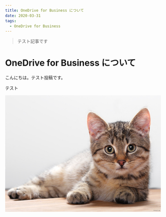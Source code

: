```yaml
---
title: OneDrive for Business について
date: 2020-03-31
tags:
  - OneDrive for Business
---
```


> テスト記事です

# OneDrive for Business について

こんにちは。テスト投稿です。  

テスト

![](./od/cat.jpg)
